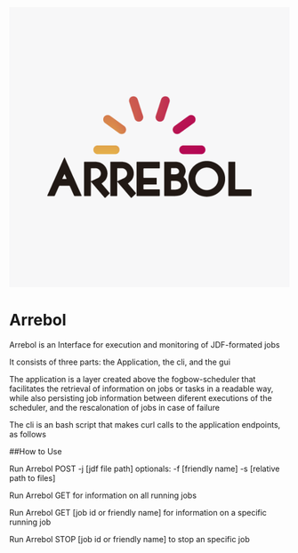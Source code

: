 ![alt tag](https://github.com/fogbow/arrebol/blob/pre-create/assets/ARREBOL-22.png)

# Arrebol
  
  Arrebol is an Interface for execution and monitoring of JDF-formated jobs
  
  It consists of three parts: the Application, the cli, and the gui
  
  The application is a layer created above the fogbow-scheduler that facilitates the retrieval of information on jobs or tasks in a readable way, while also persisting job information between diferent executions of the scheduler, and the rescalonation of jobs in case of failure
  
  The cli is an bash script that makes curl calls to the application endpoints, as follows

##How to Use

  Run Arrebol POST -j [jdf file path] optionals: -f [friendly name] -s [relative path to files]
  
  Run Arrebol GET for information on all running jobs
  
  Run Arrebol GET [job id or friendly name] for information on a specific running job
  
  Run Arrebol STOP [job id or friendly name] to stop an specific job
